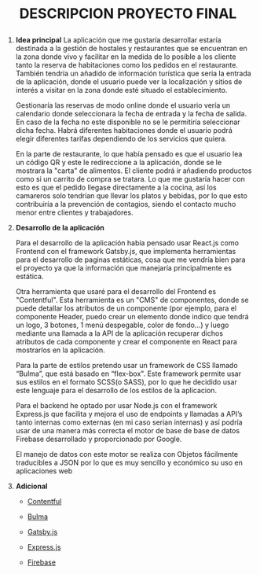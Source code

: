 <h1 align="center">
  
  DESCRIPCION PROYECTO FINAL
  
</h1>

1.  **Idea principal**
    La aplicación que me gustaría desarrollar estaría destinada a la gestión de
    hostales y restaurantes que se encuentran en la zona donde vivo y facilitar
    en la medida de lo posible a los cliente tanto la reserva de habitaciones
    como los pedidos en el restaurante.
    También tendría un añadido de información turística que seria la entrada de
    la aplicación, donde el usuario puede ver la localización y sitios de
    interés a visitar en la zona donde esté situado el establecimiento.

    Gestionaría las reservas de modo online donde el usuario vería un calendario
    donde seleccionara la fecha de entrada y la fecha de salida. En caso de la
    fecha no este disponible no se le permitiría seleccionar dicha fecha. Habrá
    diferentes habitaciones donde el usuario podrá elegir diferentes tarifas
    dependiendo de los servicios que quiera.

    En la parte de restaurante, lo que había pensado es que el usuario lea un
    código QR y este le redireccione a la aplicación, donde se le mostrara la
    "carta" de alimentos. El cliente podrá ir añadiendo productos como si un
    carrito de compra se tratara. Lo que me gustaría hacer con esto es que el
    pedido llegase directamente a la cocina, así los camareros solo tendrían
    que llevar los platos y bebidas, por lo que esto contribuiría a la prevención
    de contagios, siendo el contacto mucho menor entre clientes y trabajadores.

    <!-- Navigate into your new site’s directory and start it up.

    ```shell
    cd my-gatsby-site/
    npm run develop
    ``` -->

2.  **Desarrollo de la aplicación**

    Para el desarrollo de la aplicación había pensado usar React.js como
    Frontend con el framework Gatsby.js, que implementa herramientas para el
    desarrollo de paginas estáticas, cosa que me vendría bien para el proyecto
    ya que la información que manejaría principalmente es estática.

    Otra herramienta que usaré para el desarrollo del Frontend es "Contentful".
    Esta herramienta es un "CMS" de componentes, donde se puede detallar
    los atributos de un componente (por ejemplo, para el componente Header,
    puedo crear un elemento donde indico que tendrá un logo, 3 botones, 1
    menú despegable, color de fondo...) y luego mediante una llamada a la API
    de la aplicación recuperar dichos atributos de cada componente y crear el
    componente en React para mostrarlos en la aplicación.

    Para la parte de estilos pretendo usar un framework de CSS llamado
    “Bulma”, que está basado en “flex-box". Este framework permite usar sus
    estilos en el formato SCSS(o SASS), por lo que he decidido usar este lenguaje
    para el desarrollo de los estilos de la aplicacion.

    Para el backend he optado por usar Node.js con el framework Express.js
    que facilita y mejora el uso de endpoints y llamadas a API’s tanto internas
    como externas (en mi caso serian internas) y así podría usar de una manera
    más correcta el motor de base de base de datos Firebase desarrollado y
    proporcionado por Google.

    El manejo de datos con este motor se realiza con Objetos fácilmente
    traducibles a JSON por lo que es muy sencillo y económico su uso en
    aplicaciones web

3.  **Adicional**

    - [Contentful](https://www.contentfu.com)

    - [Bulma](https://bulma.io)

    - [Gatsby.js](https://www.gatsbyjs.com)

    - [Express.js](https://expressjs.com/es)

    - [Firebase](https://firebase.google.com)
